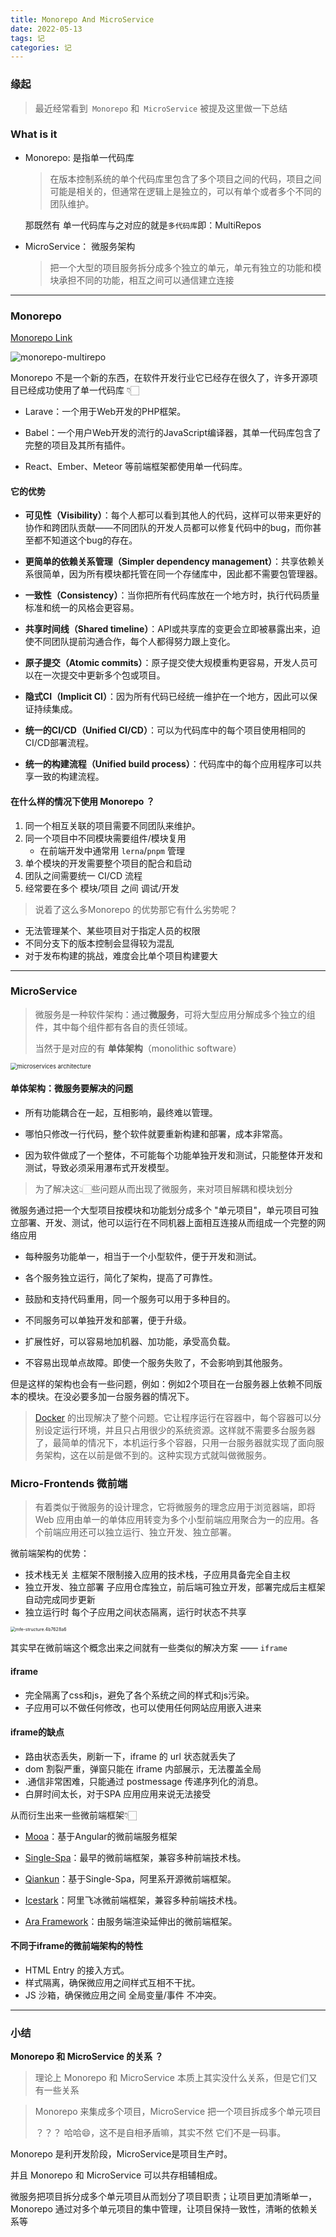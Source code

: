 ```yaml
---
title: Monorepo And MicroService
date: 2022-05-13
tags: 记
categories: 记
---
```






### 缘起

> 最近经常看到` Monorepo` 和` MicroService` 被提及这里做一下总结



### What is it

- Monorepo:  是指单一代码库

  > 在版本控制系统的单个代码库里包含了多个项目之间的代码，项目之间可能是相关的，但通常在逻辑上是独立的，可以有单个或者多个不同的团队维护。

  那既然有 单一代码库与之对应的就是`多代码库`即：MultiRepos



- MicroService： 微服务架构

  > 把一个大型的项目服务拆分成多个独立的单元，单元有独立的功能和模块承担不同的功能，相互之间可以通信建立连接

  

---



### Monorepo

[Monorepo Link](https://monorepo.tools/)



![monorepo-multirepo](https://s2.loli.net/2022/05/13/2y8xtTGPKMLEDRF.png)



Monorepo 不是一个新的东西，在软件开发行业它已经存在很久了，许多开源项目已经成功使用了单一代码库 👇🏻

- Larave：一个用于Web开发的PHP框架。

- Babel：一个用户Web开发的流行的JavaScript编译器，其单一代码库包含了完整的项目及其所有插件。

- React、Ember、Meteor 等前端框架都使用单一代码库。



#### 它的优势

- **可见性（Visibility）**：每个人都可以看到其他人的代码，这样可以带来更好的协作和跨团队贡献——不同团队的开发人员都可以修复代码中的bug，而你甚至都不知道这个bug的存在。

- **更简单的依赖关系管理（Simpler dependency management）**：共享依赖关系很简单，因为所有模块都托管在同一个存储库中，因此都不需要包管理器。

- **一致性（Consistency）**：当你把所有代码库放在一个地方时，执行代码质量标准和统一的风格会更容易。

- **共享时间线（Shared timeline）**：API或共享库的变更会立即被暴露出来，迫使不同团队提前沟通合作，每个人都得努力跟上变化。

- **原子提交（Atomic commits）**：原子提交使大规模重构更容易，开发人员可以在一次提交中更新多个包或项目。

- **隐式CI（Implicit CI）**：因为所有代码已经统一维护在一个地方，因此可以保证持续集成。

- **统一的CI/CD（Unified CI/CD）**：可以为代码库中的每个项目使用相同的CI/CD部署流程。

- **统一的构建流程（Unified build process）**：代码库中的每个应用程序可以共享一致的构建流程。



#### 在什么样的情况下使用 Monorepo ？

1. 同一个相互关联的项目需要不同团队来维护。
2. 同一个项目中不同模块需要组件/模块复用
   - 在前端开发中通常用 `lerna`/`pnpm` 管理 
3. 单个模块的开发需要整个项目的配合和启动
4. 团队之间需要统一 CI/CD 流程
5. 经常要在多个 模块/项目 之间 调试/开发



> 说着了这么多Monorepo 的优势那它有什么劣势呢？



- 无法管理某个、某些项目对于指定人员的权限
- 不同分支下的版本控制会显得较为混乱
- 对于发布构建的挑战，难度会比单个项目构建要大



---



### MicroService

> 微服务是一种软件架构：通过**微服务**，可将大型应用分解成多个独立的组件，其中每个组件都有各自的责任领域。
>
> 当然于是对应的有 **单体架构**（monolithic software）



<img src="https://s2.loli.net/2022/05/13/QdfNZiORE6S8eAb.jpg" alt="microservices architecture" style="zoom:67%;" />



#### 单体架构：微服务要解决的问题

- 所有功能耦合在一起，互相影响，最终难以管理。

- 哪怕只修改一行代码，整个软件就要重新构建和部署，成本非常高。

- 因为软件做成了一个整体，不可能每个功能单独开发和测试，只能整体开发和测试，导致必须采用瀑布式开发模型。

  

> 为了解决这👆🏻些问题从而出现了微服务，来对项目解耦和模块划分



微服务通过把一个大型项目按模块和功能划分成多个 "单元项目"，单元项目可独立部署、开发、测试，他可以运行在不同机器上面相互连接从而组成一个完整的网络应用



- 每种服务功能单一，相当于一个小型软件，便于开发和测试。

- 各个服务独立运行，简化了架构，提高了可靠性。

- 鼓励和支持代码重用，同一个服务可以用于多种目的。

- 不同服务可以单独开发和部署，便于升级。

- 扩展性好，可以容易地加机器、加功能，承受高负载。

- 不容易出现单点故障。即使一个服务失败了，不会影响到其他服务。



但是这样的架构也会有一些问题，例如：例如2个项目在一台服务器上依赖不同版本的模块。在没必要多加一台服务器的情况下。

> [Docker](https://www.docker.com/) 的出现解决了整个问题。它让程序运行在容器中，每个容器可以分别设定运行环境，并且只占用很少的系统资源。这样就不需要多台服务器了，最简单的情况下，本机运行多个容器，只用一台服务器就实现了面向服务架构，这在以前是做不到的。这种实现方式就叫做微服务。





### Micro-Frontends 微前端 

> 有着类似于微服务的设计理念，它将微服务的理念应用于浏览器端，即将 Web 应用由单一的单体应用转变为多个小型前端应用聚合为一的应用。各个前端应用还可以独立运行、独立开发、独立部署。



微前端架构的优势：

- 技术栈无关 主框架不限制接入应用的技术栈，子应用具备完全自主权
- 独立开发、独立部署 子应用仓库独立，前后端可独立开发，部署完成后主框架自动完成同步更新
- 独立运行时 每个子应用之间状态隔离，运行时状态不共享



<img src="https://s2.loli.net/2022/05/14/tcLASQiBG8sexEl.jpg" alt="mfe-structure.4b7628a6" style="zoom: 50%;" />



其实早在微前端这个概念出来之间就有一些类似的解决方案 —— `iframe`



#### iframe

- 完全隔离了css和js，避免了各个系统之间的样式和js污染。
- 子应用可以不做任何修改，也可以使用任何网站应用嵌入进来

#### iframe的缺点

- 路由状态丢失，刷新一下，iframe 的 url 状态就丢失了
- dom 割裂严重，弹窗只能在 iframe 内部展示，无法覆盖全局
- .通信非常困难，只能通过 postmessage 传递序列化的消息。
- 白屏时间太长，对于SPA 应用应用来说无法接受



从而衍生出来一些微前端框架👇🏻

- [Mooa](https://link.juejin.cn?target=https%3A%2F%2Fwww.npmjs.com%2Fpackage%2Fmooa)：基于Angular的微前端服务框架

- [Single-Spa](https://link.juejin.cn?target=https%3A%2F%2Fwww.npmjs.com%2Fpackage%2Fsingle-spa)：最早的微前端框架，兼容多种前端技术栈。

- [Qiankun](https://link.juejin.cn?target=https%3A%2F%2Fwww.npmjs.com%2Fpackage%2Fqiankun)：基于Single-Spa，阿里系开源微前端框架。

- [Icestark](https://link.juejin.cn?target=https%3A%2F%2Fwww.npmjs.com%2Fpackage%2Ficestark)：阿里飞冰微前端框架，兼容多种前端技术栈。

- [Ara Framework](https://link.juejin.cn?target=https%3A%2F%2Fwww.npmjs.com%2Fpackage%2Fhttps%3A%2F%2Fara-framework.github.io%2Fwebsite%2Fdocs%2Fquick-start)：由服务端渲染延伸出的微前端框架。



#### 不同于iframe的微前端架构的特性

- HTML Entry 的接入方式。
- 样式隔离，确保微应用之间样式互相不干扰。
- JS 沙箱，确保微应用之间 全局变量/事件 不冲突。



---



### 小结

**Monorepo 和 MicroService 的关系 ？**

> 理论上 Monorepo 和 MicroService 本质上其实没什么关系，但是它们又有一些关系

> Monorepo 来集成多个项目，MicroService 把一个项目拆成多个单元项目 
>
> ？？？ 哈哈😄，这不是自相矛盾嘛，其实不然 它们不是一码事。



Monorepo 是利开发阶段，MicroService是项目生产时。

并且 Monorepo 和 MicroService 可以共存相辅相成。

微服务把项目拆分成多个单元项目从而划分了项目职责；让项目更加清晰单一，Monorepo 通过对多个单元项目的集中管理，让项目保持一致性，清晰的依赖关系等

























